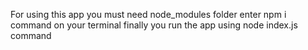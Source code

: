 For using this app you must need node_modules folder 
enter npm i command on your terminal 
finally you run the app using node index.js command
